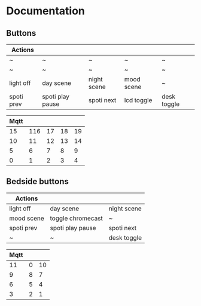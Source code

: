 # Documentation

## Buttons

| Actions    |                  |             |            |             |
| ---------- | ---------------- | ----------- | ---------- | ----------- |
| ~          | ~                | ~           | ~          | ~           |
| ~          | ~                | ~           | ~          | ~           |
| light off  | day scene        | night scene | mood scene | ~           |
| spoti prev | spoti play pause | spoti next  | lcd toggle | desk toggle |

| Mqtt |     |     |     |     |
| ---- | --- | --- | --- | --- |
| 15   | 116 | 17  | 18  | 19  |
| 10   | 11  | 12  | 13  | 14  |
| 5    | 6   | 7   | 8   | 9   |
| 0    | 1   | 2   | 3   | 4   |
## Bedside buttons

| Actions    |                  |             |
| ---------- | ---------------- | ----------- |
| light off  | day scene        | night scene |
| mood scene | toggle chromecast| ~           |
| spoti prev | spoti play pause | spoti next  |
| ~          | ~                | desk toggle |

| Mqtt |     |     |
| ---- | --- | --- |
| 11   | 0   | 10  |
| 9    | 8   | 7   |
| 6    | 5   | 4   |
| 3    | 2   | 1   |